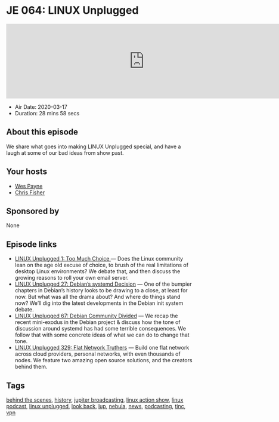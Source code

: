 # JE 064: LINUX Unplugged

<iframe src="https://player.fireside.fm/v2/WTrMvATU+yRqBYnK7?theme=dark" width="740" height="200" frameborder="0" scrolling="no"></iframe>

* Air Date: 2020-03-17
* Duration: 28 mins 58 secs

## About this episode

We share what goes into making LINUX Unplugged special, and have a laugh at some of our bad ideas from show past.

## Your hosts
* [Wes Payne](https://extras.show//hosts/wes)
* [Chris Fisher](https://extras.show//hosts/chrislas)

## Sponsored by

None



## Episode links

  * [LINUX Unplugged 1: Too Much Choice ](https://linuxunplugged.com/1 "LINUX Unplugged 1: Too Much Choice ") — Does the Linux community lean on the age old excuse of choice, to brush of the real limitations of desktop Linux environments? We debate that, and then discuss the growing reasons to roll your own email server.
  * [LINUX Unplugged 27: Debian’s systemd Decision](https://linuxunplugged.com/27 "LINUX Unplugged 27: Debian’s systemd Decision") — One of the bumpier chapters in Debian’s history looks to be drawing to a close, at least for now. But what was all the drama about? And where do things stand now? We’ll dig into the latest developments in the Debian init system debate.
  * [LINUX Unplugged 67: Debian Community Divided](https://linuxunplugged.com/67 "LINUX Unplugged 67: Debian Community Divided") — We recap the recent mini-exodus in the Debian project & discuss how the tone of discussion around systemd has had some terrible consequences. We follow that with some concrete ideas of what we can do to change that tone.
  * [LINUX Unplugged 329: Flat Network Truthers](https://linuxunplugged.com/329 "LINUX Unplugged 329: Flat Network Truthers") — Build one flat network across cloud providers, personal networks, with even thousands of nodes. We feature two amazing open source solutions, and the creators behind them.



## Tags

[behind the scenes](https://extras.show//tags/behind%20the%20scenes), [history](https://extras.show//tags/history), [jupiter broadcasting](https://extras.show//tags/jupiter%20broadcasting), [linux action show](https://extras.show//tags/linux%20action%20show), [linux podcast](https://extras.show//tags/linux%20podcast), [linux unplugged](https://extras.show//tags/linux%20unplugged), [look back](https://extras.show//tags/look%20back), [lup](https://extras.show//tags/lup), [nebula](https://extras.show//tags/nebula), [news](https://extras.show//tags/news), [podcasting](https://extras.show//tags/podcasting), [tinc](https://extras.show//tags/tinc), [vpn](https://extras.show//tags/vpn)